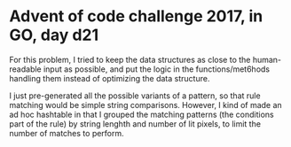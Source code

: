 # Advent of code challenge 2017, in GO, day d21

For this problem, I tried to keep the data structures as close to the human-readable input as possible, and put the logic in the functions/met6hods handling them instead of optimizing the data structure.

I just pre-generated all the possible variants of a pattern, so that rule matching would be simple string comparisons. However, I kind of made an ad hoc hashtable in that I grouped the matching patterns (the conditions part of the rule) by string lenghth and number of lit pixels, to limit the number of matches to perform.
